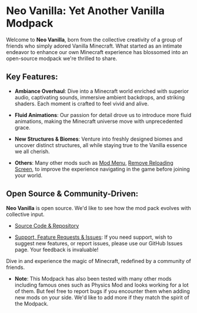 # Neo Vanilla: Yet Another Vanilla Modpack

Welcome to **Neo Vanilla**, born from the collective creativity of a group of friends who simply adored Vanilla Minecraft. What started as an intimate endeavor to enhance our own Minecraft experience has blossomed into an open-source modpack we're thrilled to share.

## Key Features:

- **Ambiance Overhaul**: Dive into a Minecraft world enriched with superior audio, captivating sounds, immersive ambient backdrops, and striking shaders. Each moment is crafted to feel vivid and alive.
  
- **Fluid Animations**: Our passion for detail drove us to introduce more fluid animations, making the Minecraft universe move with unprecedented grace.
  
- **New Structures & Biomes**: Venture into freshly designed biomes and uncover distinct structures, all while staying true to the Vanilla essence we all cherish.

- **Others**: Many other mods such as [Mod Menu](https://modrinth.com/mod/modmenu), [Remove Reloading Screen](https://www.curseforge.com/minecraft/mc-mods/rrls), to improve the experience navigating in the game before joining your world.

## Open Source & Community-Driven:
**Neo Vanilla** is open source. We'd like to see how the mod pack evolves with collective input.

- [Source Code & Repository](https://github.com/Gwenillia/Neo-Vanilla)
  
- [Support, Feature Requests & Issues](https://github.com/Gwenillia/Neo-Vanilla/issues): If you need support, wish to suggest new features, or report issues, please use our GitHub Issues page. Your feedback is invaluable!

Dive in and experience the magic of Minecraft, redefined by a community of friends.

- **Note**: This Modpack has also been tested with many other mods including famous ones such as Physics Mod and looks working for a lot of them. But feel free to report bugs if you encounter them when adding new mods on your side. We'd like to add more if they match the spirit of the Modpack.
